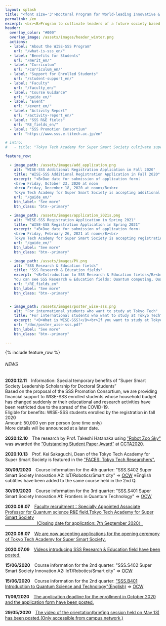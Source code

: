 ```yaml
---
layout: splash
title: "<font size='3'>Doctoral Program for World-leading Innovative & Smart Education by MEXT </font><br>Tokyo Tech Academy for Super Smart Society"
permalink: /en
excerpt: <br><B>Program to cultivate leaders of a future society based on <br>the fusion of society-collaborated education (open education)<br> and interdisciplinary collaboration research (open innovation)</B><br><br>
header:
  overlay_color: "#000"
  overlay_image: /assets/images/header_winter.png
  actions:
  - label: "About the WISE-SSS Program"
    url: "/what-is-sss_en/"
  - label: "Benefits for Students"
    url: "/merit_en/"
  - label: "Curriculum"
    url: "/curriculum_en/"
  - label: "Support for Enrolled Students"
    url: "/student-support_en/"
  - label: "Faculty"
    url: "/faculty_en/"
  - label: "Course Guidance"
    url: "/guide_en/"
  - label: "Event"
    url: "/event_en/"
  - label: "Activity Report"
    url: "/activity-report_en/"
  - label: "SSS R&E fields"
    url: "RE_fields_en/"
  - label: "SSS Promotion Consortium"
    url: "https://www.sss.e.titech.ac.jp/en"

# intro:
#   - title: "Tokyo Tech Academy for Super Smart Society cultivate super doctor leading future society, based on the fusion of society-collaborated education (open education) and interdisciplinary collaboration reseach (open innovation)"

feature_row:

  - image_path: /assets/images/add_application.png
    alt: "WISE-SSS Additional Registration Application in Fall 2020"
    title: "WISE-SSS Additional Registration Application in Fall 2020"
    excerpt: "<B>Due date for submission of application form：
    <br>● Friday, October 23, 2020 at noon
    <br>● Friday, December 18, 2020 at noon</B><br>
    Tokyo Tech Academy for Super Smart Society is accepting additional registration applications."
    url: "/guide_en/"
    btn_label: "See more"
    btn_class: "btn--primary"    

  - image_path: /assets/images/application_2021s.png
    alt: "WISE-SSS Registration Application in Spring 2021"
    title: "WISE-SSS Registration Application in Spring 2021"
    excerpt: "<B>Due date for submission of application form：
    <br>● Friday, February 26, 2021 at noon</B><br>
    Tokyo Tech Academy for Super Smart Society is accepting registration applications for the enrollment in spring 2021."
    url: "/guide_en/"
    btn_label: "See more"
    btn_class: "btn--primary"    

  - image_path: /assets/images/PV.png
    alt: "SSS Research & Education fields"
    title: "SSS Research & Education fields"
    excerpt: "<B>Introduction to SSS Research & Education fields</B><br>
    You can see SSS Research & Education fields: Quantum computing, Quantum sensor, Smart robotics(Sky, Aqua, Land, Manufacturing), Smart mobility in the Video.<br>"
    url: "/RE_fields_en"
    btn_label: "See more"
    btn_class: "btn--primary"


  - image_path: /assets/images/poster_wise-sss.png
    alt: "For international students who want to study at Tokyo Tech"
    title: "For international students who want to study at Tokyo Tech"
    excerpt: "<B>What is WISE-SSS?</B><br>If you want to study at Tokyo Tech and are interested in WISE-SSS, please click here."
    url: "/doc/poster_wise-sss.pdf"
    btn_label: "See more"
    btn_class: "btn--primary"

---
```


{% include feature_row %}

<h6>NEWS　</h6>

<B>2020.12.11</B>　Information: Special temporary benefits of “Super Smart Society Leadership Scholarship for Doctoral Students”<br>
Based on the proposal of the SSS Promotion Consortium, we are providing financial support to WISE-SSS enrolled students whose household budget has changed suddenly or their educational and research activities have been restricted due to the spread of the COVID-19. <br>
Eligible for benefits: WISE-SSS students enrolled by the registration in fall 2020<br>
Amount: 50,000 yen per person (one time only)<br>
More details will be announced at a later date.<br>

<B>2020.12.10</B>　The research by Prof. Takeshi Hatanaka using ["Robot Zoo Sky"](/RE_fields/) was awarded the [”Outstanding Student Paper Award”](http://ieeecss.org/awards/conference-control-technology-and-applications-best-student-paper-award) at [CCTA2020](https://ccta2020.ieeecss.org/).<br>

<B>2020.10.13</B>　Prof. Kei Sakaguchi, Dean of the Tokyo Tech Academy for Super Smart Society is featured in the ["FACES: Tokyo Tech Researchers".](https://www.titech.ac.jp/english/research/stories/faces39_sakaguchi.html)<br>

<B>30/09/2020</B>　Course information for the 4th quarter: "SSS.S402 Super Smart Society Innovation A2: IoT/Robotics/Smart city" ⇒ [OCW](http://www.ocw.titech.ac.jp/index.php?module=General&action=T0300&JWC=202030566&lang=EN&vid=03) ※English subtitles have been added to the same course held in the 2nd Q.<br>

<B>30/09/2020</B>　Course information for the 3rd quarter: "SSS.S401 Super Smart Society Innovation A1: Frontiers in Quantum Technology" ⇒ [OCW](http://www.ocw.titech.ac.jp/index.php?module=General&action=T0300&GakubuCD=00&GakkaCD=400051&KeiCD=0&course=51&KamokuCD=400051&KougiCD=202028549&Nendo=2020&vid=03&lang=EN)<br>

<B>2020.08.07</B>　[Faculty recruitment：Specially Appointed Associate Professor for Quantum science R&E field,Tokyo Tech Academy for Super Smart Society<br>　　　　　　　 (Closing date for application: 7th September 2020）](/doc/koubo_quantum_202008.pdf)

<B>2020.08.07</B>　[We are now accepting applications for the opening ceremony of Tokyo Tech Academy for Super Smart Society.](https://www.wise-sss.titech.ac.jp/kick-off_en/)

<B>2020.07.09</B>　[Videos introducing SSS Research & Education field have been posted.](https://www.wise-sss.titech.ac.jp/RE_fields_e/)

<B>15/06/2020</B>　Course information for the 2nd quarter: "SSS.S402 Super Smart Society Innovation A2: IoT/Robotics/Smart city" ⇒ [OCW](http://www.ocw.titech.ac.jp/index.php?module=General&action=T0300&GakubuCD=00&GakkaCD=400051&KeiCD=0&course=51&KamokuCD=400051&KougiCD=202028550&Nendo=2020&vid=03&lang=EN)<br>

<B>15/06/2020</B>　Course information for the 2nd quarter: ["SSS.B401 Introduction to Quantum Science and Technology"(English)](/doc/SSS_B401_IntroductionToQuantumScienceAndTechnology.pdf) ⇒ [OCW](http://www.ocw.titech.ac.jp/index.php?module=General&action=T0300&GakubuCD=00&GakkaCD=400051&KeiCD=0&course=51&KamokuCD=400051&KougiCD=202028553&Nendo=2020&vid=03&lang=EN)<br>

<B>11/06/2020</B>　[The application deadline for the enrollment in October 2020 and the application form have been posted.](https://www.wise-sss.titech.ac.jp/guide_en/)

<B>29/05/2020</B>　[The video of the orientation(briefing session held on May 13) has been posted.(Only accessible from campus network.)](https://www.wise-sss.titech.ac.jp/3rd-orientation_en/)

